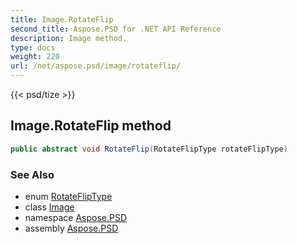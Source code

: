 ```yaml
---
title: Image.RotateFlip
second_title: Aspose.PSD for .NET API Reference
description: Image method. 
type: docs
weight: 220
url: /net/aspose.psd/image/rotateflip/
---
```

{{< psd/tize >}}
## Image.RotateFlip method

```csharp
public abstract void RotateFlip(RotateFlipType rotateFlipType)
```

### See Also

* enum [RotateFlipType](../../rotatefliptype/)
* class [Image](../)
* namespace [Aspose.PSD](../../image/)
* assembly [Aspose.PSD](../../../)


